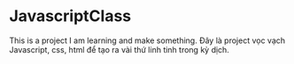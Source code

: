 # JavascriptClass
This is a project I am learning and make something. 
Đây là project vọc vạch Javascript, css, html để tạo ra vài thứ linh tinh trong kỳ dịch. 